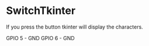 # SwitchTkinter
If you press the button tkinter will display the characters.

GPIO 5 - GND
GPIO 6 - GND

